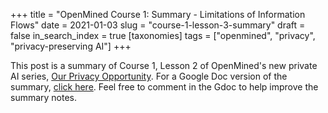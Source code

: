 +++
title = "OpenMined Course 1: Summary - Limitations of Information Flows"
date = 2021-01-03
slug = "course-1-lesson-3-summary"
draft = false
in_search_index = true
[taxonomies]
tags = ["openmined", "privacy", "privacy-preserving AI"]
+++

This post is a summary of Course 1, Lesson 2 of OpenMined's new private AI series, [Our Privacy Opportunity](https://courses.openmined.org/courses/our-privacy-opportunity). For a Google Doc version of the summary, [click here](https://docs.google.com/document/d/1A8efR94WzNcgE1XBjWI7zknCJc2oyxF--dGTzQwduQ4/edit?usp=sharing). Feel free to comment in the Gdoc to help improve the summary notes.

<!-- more -->
